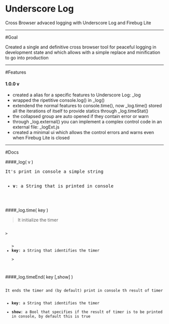 Underscore Log
==============

Cross Browser advaced logging with Underscore Log and Firebug Lite

----------------------------------------------------------------------------

#Goal

Created a single and definitive cross browser tool for peaceful logging in development state and which allows with a simple replace and minification to go into production

----------------------------------------------------------------------------

#Features

#### 1.0.0 v
<ul>
<li>created a alias for a specific features to Underscore Log: _log</li>
<li>wrapped the ripetitive console.log() in _log()</li>
<li>extendend the normal features to console.time(), now _log.time() stored all the iterations of itself to provide statics through _log.timeStat()</li>
<li>the collapsed group are auto opened if they contain error or warn</li>
<li>through _log.external() you can implement a complex control code in an external file: _logExt.js</li>
<li>created a minimal ui which allows the control errors and warns even when Firebug Lite is closed</li>
</ul>

----------------------------------------------------------------------------

#Docs

####_log( v )
<pre>
It's print in console a simple string
<ul>
<li><b>v</b>: a String that is printed in console</li>
</ul>
</pre>

####_log.time( key )
> It initialize the timer
<code>
> <ul>
> <li><b>key</b>: a String that identifies the timer</li>
> </ul>
</code>


####_log.timeEnd( key [,show] )
<pre><code>
It ends the timer and (by default) print in console th result of timer
<ul>
<li><b>key</b>: a String that identifies the timer</li>
<li><b>show</b>: a Bool that specifies if the result of timer is to be printed in console, by default this is true</li>
</ul>
</code></pre>
